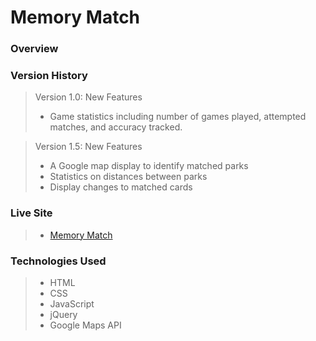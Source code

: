 # Memory Match

### Overview
> 

### Version History

> Version 1.0: New Features
> - Game statistics including number of games played, attempted matches, and accuracy tracked.

> Version 1.5: New Features
> - A Google map display to identify matched parks
> - Statistics on distances between parks
> - Display changes to matched cards

### Live Site

> - <a href="http://dev.kylemarx86.com/memory_match/">Memory Match</a>

### Technologies Used

> - HTML
> - CSS
> - JavaScript
> - jQuery
> - Google Maps API